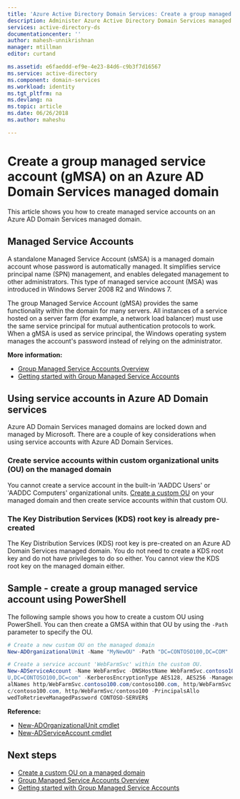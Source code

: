 ```yaml
---
title: 'Azure Active Directory Domain Services: Create a group managed service account | Microsoft Docs'
description: Administer Azure Active Directory Domain Services managed domains
services: active-directory-ds
documentationcenter: ''
author: mahesh-unnikrishnan
manager: mtillman
editor: curtand

ms.assetid: e6faeddd-ef9e-4e23-84d6-c9b3f7d16567
ms.service: active-directory
ms.component: domain-services
ms.workload: identity
ms.tgt_pltfrm: na
ms.devlang: na
ms.topic: article
ms.date: 06/26/2018
ms.author: maheshu

---
```

# Create a group managed service account (gMSA) on an Azure AD Domain Services managed domain
This article shows you how to create managed service accounts on an Azure AD Domain Services managed domain.

## Managed Service Accounts
A standalone Managed Service Account (sMSA) is a managed domain account whose password is automatically managed. It simplifies service principal name (SPN) management, and enables delegated management to other administrators. This type of managed service account (MSA) was introduced in Windows Server 2008 R2 and Windows 7.

The group Managed Service Account (gMSA) provides the same functionality within the domain for many servers. All instances of a service hosted on a server farm (for example, a network load balancer) must use the same service principal for mutual authentication protocols to work. When a gMSA is used as service principal, the Windows operating system manages the account's password instead of relying on the administrator.

**More information:**
- [Group Managed Service Accounts Overview](https://docs.microsoft.com/windows-server/security/group-managed-service-accounts/group-managed-service-accounts-overview)
- [Getting started with Group Managed Service Accounts](https://docs.microsoft.com/windows-server/security/group-managed-service-accounts/getting-started-with-group-managed-service-accounts)


## Using service accounts in Azure AD Domain services
Azure AD Domain Services managed domains are locked down and managed by Microsoft. There are a couple of key considerations when using service accounts with Azure AD Domain Services.

### Create service accounts within custom organizational units (OU) on the managed domain
You cannot create a service account in the built-in 'AADDC Users' or 'AADDC Computers' organizational units. [Create a custom OU](active-directory-ds-admin-guide-create-ou.md) on your managed domain and then create service accounts within that custom OU.

### The Key Distribution Services (KDS) root key is already pre-created
The Key Distribution Services (KDS) root key is pre-created on an Azure AD Domain Services managed domain. You do not need to create a KDS root key and do not have privileges to do so either. You cannot view the KDS root key on the managed domain either.

## Sample - create a group managed service account using PowerShell
The following sample shows you how to create a custom OU using PowerShell. You can then create a GMSA within that OU by using the ```-Path``` parameter to specify the OU.

```powershell
# Create a new custom OU on the managed domain
New-ADOrganizationalUnit -Name "MyNewOU" -Path "DC=CONTOSO100,DC=COM"

# Create a service account 'WebFarmSvc' within the custom OU.
New-ADServiceAccount -Name WebFarmSvc -DNSHostName WebFarmSvc.contoso100.com -Path "OU=MYNEWO
U,DC=CONTOSO100,DC=com" -KerberosEncryptionType AES128, AES256 -ManagedPasswordIntervalInDays 30 -ServicePrincip
alNames http/WebFarmSvc.contoso100.com/contoso100.com, http/WebFarmSvc.contoso100.com/contoso100, http/WebFarmSv
c/contoso100.com, http/WebFarmSvc/contoso100 -PrincipalsAllo
wedToRetrieveManagedPassword CONTOSO-SERVER$
```

**Reference:**
- [New-ADOrganizationalUnit cmdlet](https://docs.microsoft.com/powershell/module/addsadministration/new-adorganizationalunit)
- [New-ADServiceAccount cmdlet](https://docs.microsoft.com/powershell/module/addsadministration/New-ADServiceAccount)


## Next steps
- [Create a custom OU on a managed domain](active-directory-ds-admin-guide-create-ou.md)
- [Group Managed Service Accounts Overview](https://docs.microsoft.com/windows-server/security/group-managed-service-accounts/group-managed-service-accounts-overview)
- [Getting started with Group Managed Service Accounts](https://docs.microsoft.com/windows-server/security/group-managed-service-accounts/getting-started-with-group-managed-service-accounts)
